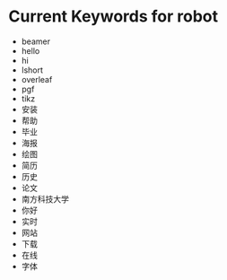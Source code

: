 # Current Keywords for robot

- beamer
- hello
- hi
- lshort
- overleaf
- pgf
- tikz
- 安装
- 帮助
- 毕业
- 海报
- 绘图
- 简历
- 历史
- 论文
- 南方科技大学
- 你好
- 实时
- 网站
- 下载
- 在线
- 字体